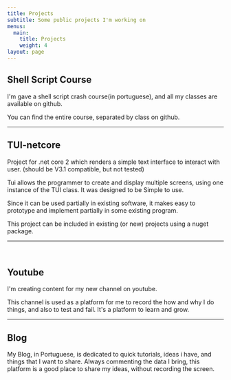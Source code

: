 ```yaml
---
title: Projects
subtitle: Some public projects I'm working on
menus:
  main:
    title: Projects
    weight: 4
layout: page
---
```

## Shell Script Course

I'm gave a shell script crash course(in portuguese), and all my classes are available on github.

You can find the entire course, separated by class on github﻿.

---

## TUI-netcore

Project for .net core 2 which renders a simple text interface to interact with user. (should be V3.1 compatible, but not tested)

Tui allows the programmer to create and display multiple screens, using one instance of the TUI class. It was designed to be Simple to use.

Since it can be used partially in existing software, it makes easy to prototype and implement partially in some existing program.

This project can be included in existing (or new) projects using a nuget package.

---
﻿
## Youtube

I'm creating content for my new channel on youtube.

This channel is used as a platform for me to record the how and why I do things, and also to test and fail. It's a platform to learn and grow.

---

## Blog

My Blog, in Portuguese, is dedicated to quick tutorials, ideas i have, and things that I want to share. Always commenting the data I bring, this platform is a good place to share my ideas, without recording the screen.
